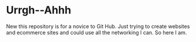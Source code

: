 # Urrgh--Ahhh
New 
this repository is for a novice to Git Hub.  Just trying to create websites and ecommerce sites and could use all the networking I can.  So here I am.
